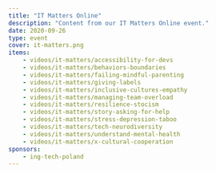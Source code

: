 ```yaml
---
title: "IT Matters Online"
description: "Content from our IT Matters Online event."
date: 2020-09-26
type: event
cover: it-matters.png
items:
    - videos/it-matters/accessibility-for-devs
    - videos/it-matters/behaviors-boundaries
    - videos/it-matters/failing-mindful-parenting
    - videos/it-matters/giving-labels
    - videos/it-matters/inclusive-cultures-empathy
    - videos/it-matters/managing-team-overload
    - videos/it-matters/resilience-stocism
    - videos/it-matters/story-asking-for-help
    - videos/it-matters/stress-depression-taboo
    - videos/it-matters/tech-neurodiversity
    - videos/it-matters/understand-mental-health
    - videos/it-matters/x-cultural-cooperation
sponsors:
    - ing-tech-poland
---
```

